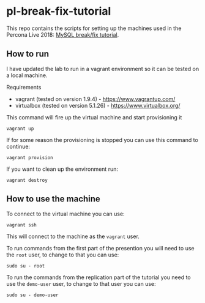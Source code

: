 # pl-break-fix-tutorial

This repo contains the scripts for setting up the machines used in the Percona Live 2018: [MySQL break/fix tutorial]( https://www.percona.com/live/18/sessions/mysql-breakfix-lab).


## How to run

I have updated the lab to run in a vagrant environment so it can be tested on a local machine.

Requirements
- vagrant (tested on version 1.9.4) - https://www.vagrantup.com/
- virtualbox (tested on version 5.1.26) - https://www.virtualbox.org/


This command will fire up the virtual machine and start provisioning it

```
vagrant up
```

If for some reason the provisioning is stopped you can use this command to continue:
```
vagrant provision
```

If you want to clean up the environment run:
```
vagrant destroy
```

## How to use the machine

To connect to the virtual machine you can use:
```
vagrant ssh
```

This will connect to the machine as the `vagrant` user.

To run commands from the first part of the presention you will need to use the `root` user, to change to that you can use:
```
sudo su - root
```

To run the commands from the replication part of the tutorial you need to use the `demo-user` user, to change to that user you can use:
```
sudo su - demo-user
```
